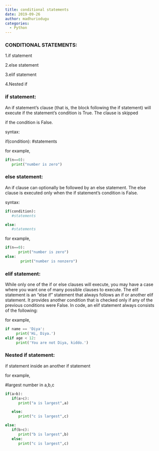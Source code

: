 ```yaml
---
title: conditional statements
date: 2019-09-26
author: madhuriodugu
categories:
  - Python
---
```



### CONDITIONAL STATEMENTS:

1.if statement

2.else statement

3.elif statement

4.Nested if

### if statement:

   An if statement’s clause (that is, the block following the if statement) will execute if the statement’s condition is True. The clause is skipped

if the condition is False.

syntax:

if(condition):
   #statements

for example, 
```python
if(n==0):
   print("number is zero")
```
### else statement:

An if clause can optionally be followed by an else statement. The else clause is executed only when the if statement’s condition is False. 

syntax:
```python
if(condition):
   #statements

else:
   #statements
```
for example,
```python
if(n==0):
      print("number is zero")
else:
       print("number is nonzero")
```
### elif statement:

While only one of the if or else clauses will execute, you may have a case where you want one of many possible clauses to execute. The elif statement is an “else if” statement that always follows an if or another elif statement. It provides another condition that is checked only if any of the previous conditions were False. In code, an elif statement always consists of the following: 

for example,
```python
if name == 'Diya':    
     print('Hi, Diya.') 
elif age < 12:    
     print('You are not Diya, kiddo.') 
```
### Nested if statement:

if statement inside an another if statement

for example,

#largest number in a,b,c
```python
if(a>b):
   if(a>c):
      print("a is largest",a)

   else:
      print("c is largest",c)

else:
   if(b>c):
      print("b is largest",b)
   else:
      print("c is largest",c)

```